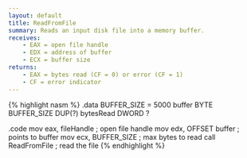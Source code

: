 ```yaml
---
layout: default
title: ReadFromFile
summary: Reads an input disk file into a memory buffer.
receives: 
    - EAX = open file handle
    - EDX = address of buffer
    - ECX = buffer size
returns: 
    - EAX = bytes read (CF = 0) or error (CF = 1)
    - CF = error indicator
---
```

{% highlight nasm %}
.data
BUFFER_SIZE = 5000
buffer BYTE BUFFER_SIZE DUP(?)
bytesRead DWORD ?

.code
mov  eax, fileHandle     ; open file handle
mov  edx, OFFSET buffer  ; points to buffer
mov  ecx, BUFFER_SIZE    ; max bytes to read
call ReadFromFile        ; read the file
{% endhighlight %}